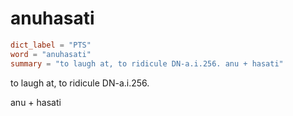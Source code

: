 # anuhasati

``` toml
dict_label = "PTS"
word = "anuhasati"
summary = "to laugh at, to ridicule DN-a.i.256. anu + hasati"
```

to laugh at, to ridicule DN\-a.i.256.

anu \+ hasati


